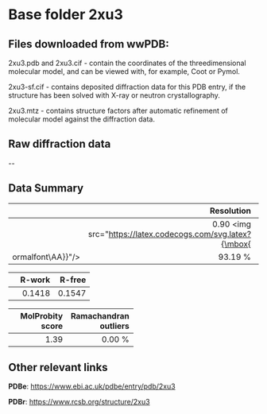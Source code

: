 # Base folder 2xu3

## Files downloaded from wwPDB:

2xu3.pdb and 2xu3.cif - contain the coordinates of the threedimensional molecular model, and can be viewed with, for example, Coot or Pymol.

2xu3-sf.cif - contains deposited diffraction data for this PDB entry, if the structure has been solved with X-ray or neutron crystallography.

2xu3.mtz - contains structure factors after automatic refinement of molecular model against the diffraction data.

## Raw diffraction data

--<br> 

## Data Summary
|   | Resolution | Completeness| I/sigma |
|---|-------------:|----------------:|--------------:|
|   |0.90 <img src="https://latex.codecogs.com/svg.latex?{\mbox{
ormalfont\AA}}"/>|93.19 %|<img width=50/>8.11 |

|   | **R-work**| **R-free**   
|---|-------------:|----------------:|           
||0.1418|0.1547|

|   |**MolProbity<br>score**| **Ramachandran<br>outliers** 
|---|-------------:|----------------:|
||1.39|0.00 %|

## Other relevant links 
**PDBe**:  https://www.ebi.ac.uk/pdbe/entry/pdb/2xu3
 
**PDBr**: https://www.rcsb.org/structure/2xu3 

